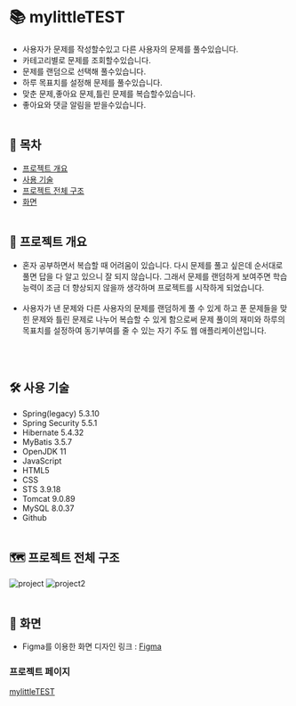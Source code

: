 # 📚 mylittleTEST
- 사용자가 문제를 작성할수있고 다른 사용자의 문제를 풀수있습니다.
- 카테고리별로 문제를 조회할수있습니다.
- 문제를 랜덤으로 선택해 풀수있습니다.
- 하루 목표치를 설정해 문제를 풀수있습니다.
- 맞춘 문제,좋아요 문제,틀린 문제를 복습할수있습니다.
- 좋아요와 댓글 알림을 받을수있습니다.
<br><br>

## 📎 목차
  - [프로젝트 개요](#-프로젝트-개요) 
  - [사용 기술](#-사용-기술)
  - [프로젝트 전체 구조](#️-프로젝트-전체-구조)
  - [화면](#-화면)
<br><br>

## 📜 프로젝트 개요
- 혼자 공부하면서 복습할 때 어려움이 있습니다. 다시 문제를 풀고 싶은데 순서대로 풀면 답을 다 알고 있으니 잘 되지 않습니다. 그래서 문제를 랜덤하게 보여주면 학습 능력이 조금 더 향상되지 않을까 생각하며 프로젝트를 시작하게 되었습니다.
<br><br>
- 사용자가 낸 문제와 다른 사용자의 문제를 랜덤하게 풀 수 있게 하고 푼 문제들을 맞힌 문제와 틀린 문제로 나누어 복습할 수 있게 함으로써 문제 풀이의 재미와 하루의 목표치를 설정하여 동기부여를 줄 수 있는 자기 주도 웹 애플리케이션입니다.

<br><br>

## 🛠 사용 기술
- Spring(legacy) 5.3.10
- Spring Security 5.5.1
- Hibernate 5.4.32
- MyBatis 3.5.7
- OpenJDK 11
- JavaScript
- HTML5
- CSS
- STS 3.9.18
- Tomcat 9.0.89
- MySQL 8.0.37
- Github
<br><br>

## 🗺️ 프로젝트 전체 구조
![project](https://github.com/user-attachments/assets/3b459c19-09f1-4dfc-88aa-38b53cc9de56)
![project2](https://github.com/user-attachments/assets/218d7dd7-929c-46bf-8298-6ec0b5399c98)
<br><br>

## 📱 화면
- Figma를 이용한 화면 디자인
링크 : [Figma](https://www.figma.com/design/hHgcvYznhh1CB3CqHJRmtk/mylittletest?node-id=0-1&m=dev&t=KozgoXWVUL2zTBFF-1)

### 프로젝트 페이지
[mylittleTEST](https://jjezen.cafe24.com/mylittletest/)
<br><br>
  
  
<br><br>
  


